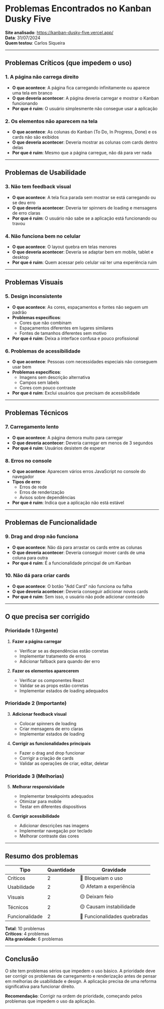 # Problemas Encontrados no Kanban Dusky Five

**Site analisado**: https://kanban-dusky-five.vercel.app/  
**Data**: 31/07/2024  
**Quem testou**: Carlos Siqueira  

---

## Problemas Críticos (que impedem o uso)

### 1. A página não carrega direito
- **O que acontece**: A página fica carregando infinitamente ou aparece uma tela em branco
- **O que deveria acontecer**: A página deveria carregar e mostrar o Kanban funcionando
- **Por que é ruim**: O usuário simplesmente não consegue usar a aplicação

### 2. Os elementos não aparecem na tela
- **O que acontece**: As colunas do Kanban (To Do, In Progress, Done) e os cards não são exibidos
- **O que deveria acontecer**: Deveria mostrar as colunas com cards dentro delas
- **Por que é ruim**: Mesmo que a página carregue, não dá para ver nada

---

## Problemas de Usabilidade

### 3. Não tem feedback visual
- **O que acontece**: A tela fica parada sem mostrar se está carregando ou se deu erro
- **O que deveria acontecer**: Deveria ter spinners de loading e mensagens de erro claras
- **Por que é ruim**: O usuário não sabe se a aplicação está funcionando ou travou

### 4. Não funciona bem no celular
- **O que acontece**: O layout quebra em telas menores
- **O que deveria acontecer**: Deveria se adaptar bem em mobile, tablet e desktop
- **Por que é ruim**: Quem acessar pelo celular vai ter uma experiência ruim

---

## Problemas Visuais

### 5. Design inconsistente
- **O que acontece**: As cores, espaçamentos e fontes não seguem um padrão
- **Problemas específicos**:
  - Cores que não combinam
  - Espaçamentos diferentes em lugares similares
  - Fontes de tamanhos diferentes sem motivo
- **Por que é ruim**: Deixa a interface confusa e pouco profissional

### 6. Problemas de acessibilidade
- **O que acontece**: Pessoas com necessidades especiais não conseguem usar bem
- **Problemas específicos**:
  - Imagens sem descrição alternativa
  - Campos sem labels
  - Cores com pouco contraste
- **Por que é ruim**: Exclui usuários que precisam de acessibilidade

---

## Problemas Técnicos

### 7. Carregamento lento
- **O que acontece**: A página demora muito para carregar
- **O que deveria acontecer**: Deveria carregar em menos de 3 segundos
- **Por que é ruim**: Usuários desistem de esperar

### 8. Erros no console
- **O que acontece**: Aparecem vários erros JavaScript no console do navegador
- **Tipos de erro**:
  - Erros de rede
  - Erros de renderização
  - Avisos sobre dependências
- **Por que é ruim**: Indica que a aplicação não está estável

---

## Problemas de Funcionalidade

### 9. Drag and drop não funciona
- **O que acontece**: Não dá para arrastar os cards entre as colunas
- **O que deveria acontecer**: Deveria conseguir mover cards de uma coluna para outra
- **Por que é ruim**: É a funcionalidade principal de um Kanban

### 10. Não dá para criar cards
- **O que acontece**: O botão "Add Card" não funciona ou falha
- **O que deveria acontecer**: Deveria conseguir adicionar novos cards
- **Por que é ruim**: Sem isso, o usuário não pode adicionar conteúdo

---

## O que precisa ser corrigido

### Prioridade 1 (Urgente)
1. **Fazer a página carregar**
   - Verificar se as dependências estão corretas
   - Implementar tratamento de erros
   - Adicionar fallback para quando der erro

2. **Fazer os elementos aparecerem**
   - Verificar os componentes React
   - Validar se as props estão corretas
   - Implementar estados de loading adequados

### Prioridade 2 (Importante)
3. **Adicionar feedback visual**
   - Colocar spinners de loading
   - Criar mensagens de erro claras
   - Implementar estados de loading

4. **Corrigir as funcionalidades principais**
   - Fazer o drag and drop funcionar
   - Corrigir a criação de cards
   - Validar as operações de criar, editar, deletar

### Prioridade 3 (Melhorias)
5. **Melhorar responsividade**
   - Implementar breakpoints adequados
   - Otimizar para mobile
   - Testar em diferentes dispositivos

6. **Corrigir acessibilidade**
   - Adicionar descrições nas imagens
   - Implementar navegação por teclado
   - Melhorar contraste das cores

---

## Resumo dos problemas

| Tipo | Quantidade | Gravidade |
|------|------------|-----------|
| Críticos | 2 | 🔴 Bloqueiam o uso |
| Usabilidade | 2 | 🟡 Afetam a experiência |
| Visuais | 2 | 🟡 Deixam feio |
| Técnicos | 2 | 🟡 Causam instabilidade |
| Funcionalidade | 2 | 🔴 Funcionalidades quebradas |

**Total**: 10 problemas  
**Críticos**: 4 problemas  
**Alta gravidade**: 6 problemas  

---

## Conclusão

O site tem problemas sérios que impedem o uso básico. A prioridade deve ser corrigir os problemas de carregamento e renderização antes de pensar em melhorias de usabilidade e design. A aplicação precisa de uma reforma significativa para funcionar direito.

**Recomendação**: Corrigir na ordem de prioridade, começando pelos problemas que impedem o uso da aplicação. 